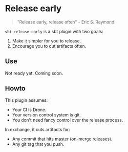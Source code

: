 # Release early

> "Release early, release often"
>              - Eric S. Raymond

`sbt-release-early` is a sbt plugin with two goals:
  
1. Make it simpler for you to release.
2. Encourage you to cut artifacts often.

## Use

Not ready yet. Coming soon.

## Howto

This plugin assumes:
  
* Your CI is Drone.
* Your version control system is git.
* You don't need fancy control over the release process.
  
In exchange, it cuts artifacts for:
  
* Any commit that hits master (on-merge releases).
* Any git tag that you push.

